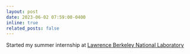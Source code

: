 ```yaml
---
layout: post
date: 2023-06-02 07:59:00-0400
inline: true
related_posts: false
---
```


Started my summer internship at [Lawrence Berkeley National Laboratory](https://biosciences.lbl.gov/mbib/)